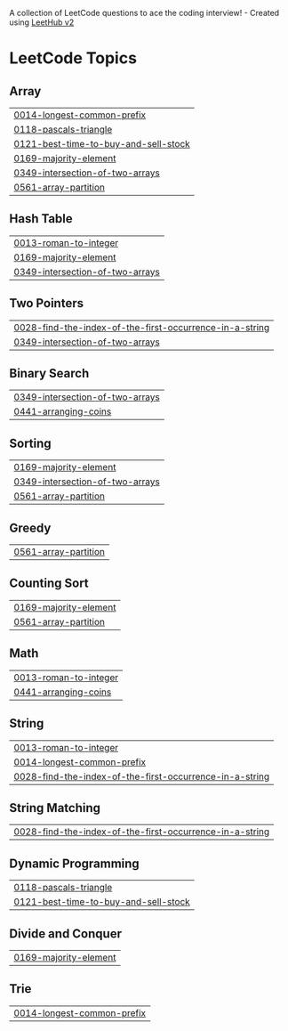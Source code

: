 A collection of LeetCode questions to ace the coding interview! - Created using [LeetHub v2](https://github.com/arunbhardwaj/LeetHub-2.0)
<!---LeetCode Topics Start-->
# LeetCode Topics
## Array
|  |
| ------- |
| [0014-longest-common-prefix](https://github.com/rujulmaind/DSA-Codes/tree/master/0014-longest-common-prefix) |
| [0118-pascals-triangle](https://github.com/rujulmaind/DSA-Codes/tree/master/0118-pascals-triangle) |
| [0121-best-time-to-buy-and-sell-stock](https://github.com/rujulmaind/DSA-Codes/tree/master/0121-best-time-to-buy-and-sell-stock) |
| [0169-majority-element](https://github.com/rujulmaind/DSA-Codes/tree/master/0169-majority-element) |
| [0349-intersection-of-two-arrays](https://github.com/rujulmaind/DSA-Codes/tree/master/0349-intersection-of-two-arrays) |
| [0561-array-partition](https://github.com/rujulmaind/DSA-Codes/tree/master/0561-array-partition) |
## Hash Table
|  |
| ------- |
| [0013-roman-to-integer](https://github.com/rujulmaind/DSA-Codes/tree/master/0013-roman-to-integer) |
| [0169-majority-element](https://github.com/rujulmaind/DSA-Codes/tree/master/0169-majority-element) |
| [0349-intersection-of-two-arrays](https://github.com/rujulmaind/DSA-Codes/tree/master/0349-intersection-of-two-arrays) |
## Two Pointers
|  |
| ------- |
| [0028-find-the-index-of-the-first-occurrence-in-a-string](https://github.com/rujulmaind/DSA-Codes/tree/master/0028-find-the-index-of-the-first-occurrence-in-a-string) |
| [0349-intersection-of-two-arrays](https://github.com/rujulmaind/DSA-Codes/tree/master/0349-intersection-of-two-arrays) |
## Binary Search
|  |
| ------- |
| [0349-intersection-of-two-arrays](https://github.com/rujulmaind/DSA-Codes/tree/master/0349-intersection-of-two-arrays) |
| [0441-arranging-coins](https://github.com/rujulmaind/DSA-Codes/tree/master/0441-arranging-coins) |
## Sorting
|  |
| ------- |
| [0169-majority-element](https://github.com/rujulmaind/DSA-Codes/tree/master/0169-majority-element) |
| [0349-intersection-of-two-arrays](https://github.com/rujulmaind/DSA-Codes/tree/master/0349-intersection-of-two-arrays) |
| [0561-array-partition](https://github.com/rujulmaind/DSA-Codes/tree/master/0561-array-partition) |
## Greedy
|  |
| ------- |
| [0561-array-partition](https://github.com/rujulmaind/DSA-Codes/tree/master/0561-array-partition) |
## Counting Sort
|  |
| ------- |
| [0169-majority-element](https://github.com/rujulmaind/DSA-Codes/tree/master/0169-majority-element) |
| [0561-array-partition](https://github.com/rujulmaind/DSA-Codes/tree/master/0561-array-partition) |
## Math
|  |
| ------- |
| [0013-roman-to-integer](https://github.com/rujulmaind/DSA-Codes/tree/master/0013-roman-to-integer) |
| [0441-arranging-coins](https://github.com/rujulmaind/DSA-Codes/tree/master/0441-arranging-coins) |
## String
|  |
| ------- |
| [0013-roman-to-integer](https://github.com/rujulmaind/DSA-Codes/tree/master/0013-roman-to-integer) |
| [0014-longest-common-prefix](https://github.com/rujulmaind/DSA-Codes/tree/master/0014-longest-common-prefix) |
| [0028-find-the-index-of-the-first-occurrence-in-a-string](https://github.com/rujulmaind/DSA-Codes/tree/master/0028-find-the-index-of-the-first-occurrence-in-a-string) |
## String Matching
|  |
| ------- |
| [0028-find-the-index-of-the-first-occurrence-in-a-string](https://github.com/rujulmaind/DSA-Codes/tree/master/0028-find-the-index-of-the-first-occurrence-in-a-string) |
## Dynamic Programming
|  |
| ------- |
| [0118-pascals-triangle](https://github.com/rujulmaind/DSA-Codes/tree/master/0118-pascals-triangle) |
| [0121-best-time-to-buy-and-sell-stock](https://github.com/rujulmaind/DSA-Codes/tree/master/0121-best-time-to-buy-and-sell-stock) |
## Divide and Conquer
|  |
| ------- |
| [0169-majority-element](https://github.com/rujulmaind/DSA-Codes/tree/master/0169-majority-element) |
## Trie
|  |
| ------- |
| [0014-longest-common-prefix](https://github.com/rujulmaind/DSA-Codes/tree/master/0014-longest-common-prefix) |
<!---LeetCode Topics End-->